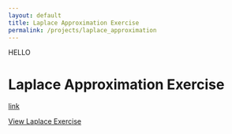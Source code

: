 ```yaml
---
layout: default
title: Laplace Approximation Exercise
permalink: /projects/laplace_approximation
---
```


HELLO

# Laplace Approximation Exercise

[link](./_build/_page/Laplace_exercise/html/Laplace_exercise.html)

<a href="./Laplace_exercise.html">View Laplace Exercise</a>


